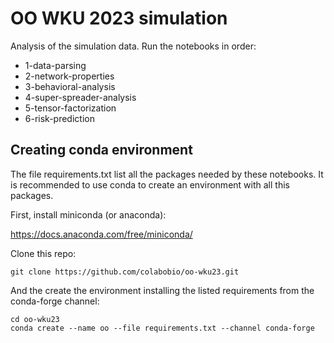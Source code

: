 # OO WKU 2023 simulation

Analysis of the simulation data. Run the notebooks in order:

* 1-data-parsing
* 2-network-properties
* 3-behavioral-analysis
* 4-super-spreader-analysis
* 5-tensor-factorization
* 6-risk-prediction

## Creating conda environment

The file requirements.txt list all the packages needed by these notebooks. It is recommended to use conda to create an environment with all this packages. 

First, install miniconda (or anaconda):

https://docs.anaconda.com/free/miniconda/

Clone this repo:

```
git clone https://github.com/colabobio/oo-wku23.git
```

And the create the environment installing the listed requirements from the conda-forge channel:

```
cd oo-wku23
conda create --name oo --file requirements.txt --channel conda-forge
```